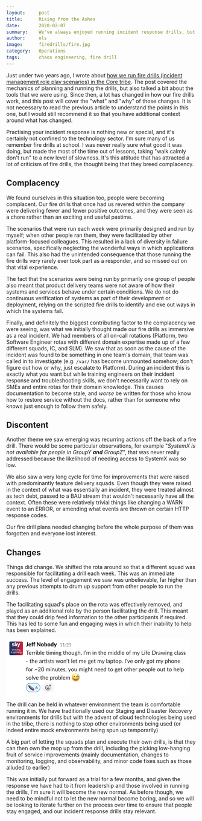 ```yaml
---
layout:     post
title:      Rising from the Ashes
date:       2020-02-07
summary:    We've always enjoyed running incident response drills, but they were becoming stale. This post covers how we addressed the problems with our fire drills and iterated upon them
author:     ols
image:      firedrills/fire.jpg
category:   Operations
tags:       chaos engineering, fire drill
---
```


Just under two years ago, I wrote about [how we run fire drills (incident management role play scenarios) in the Core tribe](https://sbg.technology/2018/05/04/firedrills-in-core/). The post covered the mechanics of planning and running the drills, but also talked a bit about the tools that we were using. Since then, a lot has changed in how our fire drills work, and this post will cover the "what" and "why" of those changes. It is not necessary to read the previous article to understand the points in this one, but I would still recommend it so that you have additional context around what has changed.

Practising your incident response is nothing new or special, and it's certainly not confined to the technology sector. I'm sure many of us remember fire drills at school. I was never really sure what good it was doing, but made the most of the time out of lessons, taking "walk calmly don't run" to a new level of slowness. It's this attitude that has attracted a lot of criticism of fire drills, the thought being that they breed complacency.

## Complacency

We found ourselves in this situation too, people were becoming complacent. Our fire drills that once had us revered within the company were delivering fewer and fewer positive outcomes, and they were seen as a chore rather than an exciting and useful pastime.

The scenarios that were run each week were primarily designed and run by myself; when other people ran them, they were facilitated by other platform-focused colleagues. This resulted in a lack of diversity in failure scenarios, specifically neglecting the wonderful ways in which applications can fail. This also had the unintended consequence that those running the fire drills very rarely ever took part as a responder, and so missed out on that vital experience.

The fact that the scenarios were being run by primarily one group of people also meant that product delivery teams were not aware of how their systems and services behave under certain conditions. We do not do continuous verification of systems as part of their development or deployment, relying on the scripted fire drills to identify and eke out ways in which the systems fail.

Finally, and definitely the biggest contributing factor to the complacency we were seeing, was what we initially thought made our fire drills as immersive as a real incident. We had members of all on-call rotations (Platform, two Software Engineer rotas with different domain expertise made up of a few different squads, IC, and SLM). We saw that as soon as the cause of the incident was found to be something in one team's domain, that team was called in to investigate (e.g. `/var/` has become unmounted somehow; don't figure out how or why, just escalate to Platform). During an incident this is exactly what you want but while training engineers on their incident response and troubleshooting skills, we don't necessarily want to rely on SMEs and entire rotas for their domain knowledge. This causes documentation to become stale, and _worse_ be written for those who know how to restore service without the docs, rather than for someone who knows just enough to follow them safely.

## Discontent

Another theme we saw emerging was recurring actions off the back of a fire drill. There would be some particular observations, for example "_SystemX is not available for people in GroupY **and** GroupZ_", that was never really addressed because the likelihood of needing access to SystemX was so low.

We also saw a very long cycle for time for improvements that were raised with predominantly feature delivery squads. Even though they were raised in the context of what was essentially an incident, they were treated almost as tech debt, passed to a BAU stream that wouldn't necessarily have all the context. Often these were relatively trivial things like changing a WARN event to an ERROR, or amending what events are thrown on certain HTTP response codes.

Our fire drill plans needed changing before the whole purpose of them was forgotten and everyone lost interest.

## Changes

Things did change. We shifted the rota around so that a different squad was responsible for facilitating a drill each week. This was an immediate success. The level of engagement we saw was unbelievable, far higher than any previous attempts to drum up support from other people to run the drills.

The facilitating squad's place on the rota was effectively removed, and played as an additional role by the person facilitating the drill. This meant that they could drip feed information to the other participants if required. This has led to some fun and engaging ways in which their inability to help has been explained.

![](/images/firedrills/jeff-life-drawing.png)

The drill can be held in whatever environment the team is comfortable running it in. We have traditionally used our Staging and Disaster Recovery environments for drills but with the advent of cloud technologies being used in the tribe, there is nothing to stop other environments being used (or indeed entire mock environments being spun up temporarily)

A big part of letting the squads plan and execute their own drills, is that they can then own the mop up from the drill, including the picking low-hanging fruit of service improvements (mainly documentation, changes to monitoring, logging, and observability, and minor code fixes such as those alluded to earlier)

This was initially put forward as a trial for a few months, and given the response we have had to it from leadership and those involved in running the drills, I'm sure it will become the new normal. As before though, we need to be mindful not to let the new normal become boring, and so we will be looking to iterate further on the process over time to ensure that people stay engaged, and our incident response drills stay relevant.
